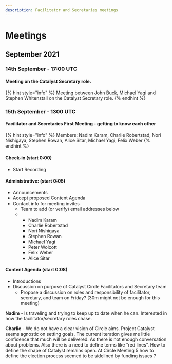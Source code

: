 ```yaml
---
description: Facilitator and Secretaries meetings
---
```


# Meetings

## September 2021

### 14th September - 17:00 UTC

#### Meeting on the Catalyst Secretary role.

{% hint style="info" %}
Meeting between John Buck, Michael Yagi and Stephen Whitenstall on the Catalyst Secretary role.
{% endhint %}

### 15th September - 1300 UTC

#### Facilitator and Secretaries First Meeting - getting to know each other 

{% hint style="info" %}
Members:  Nadim Karam, Charlie Robertstad, Nori Nishigaya, Stephen Rowan, Alice Sitar, Michael Yagi, Felix Weber
{% endhint %}

#### **Check-in \(start 0:00\)**

* Start Recording

#### **Administrative: \(start 0:05\)**

* Announcements
* Accept proposed Content Agenda
* Contact info for meeting invites
  * Team to add \(or verify\) email addresses below
  * * Nadim Karam  
    * Charlie Robertstad  
    * Nori Nishigaya 
    * Stephen Rowan 
    * Michael Yagi
    * Peter Wolcott 
    * Felix Weber
    * Alice Sitar

#### **Content Agenda \(start 0:08\)**

* Introductions
* Discussion on purpose of Catalyst Circle Facilitators and Secretary team
  * Propose a discussion on roles and responsibility of facilitator, secretary, and team on Friday? \(30m might not be enough for this meeting\)

**Nadim** - Is traveling and trying to keep up to date when he can. Interested in how the facilitator/secretary roles chase.

**Charlie**  - We do not have a clear vision of Circle aims. Project Catalyst seems agnostic on setting goals. The current iteration gives me little confidence that much will be delivered. As there is not enough conversation about problems. Also there is a need to define terms like “red lines”. How to define the shape of Catalyst remains open. At Circle Meeting 5 how to define the election process seemed to be sidelined by funding issues ?



